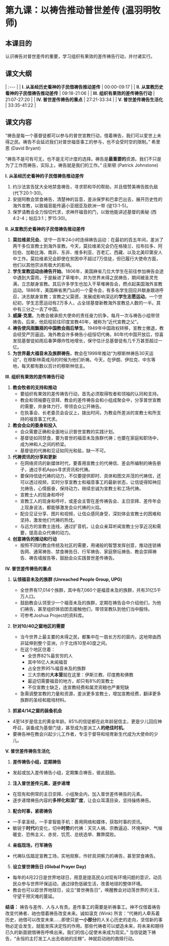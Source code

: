 # 第九课：以祷告推动普世差传 (温羽明牧师)

## 本课目的
认识祷告对普世差传的重要，学习组织有果效的差传祷告行动，并付诸实行。

## 课文大纲
| :--- |
| **I. 从圣经历史看神的子民借祷告推动差传** | 00:00-09:17 |
| **II. 从宣教历史看神的子民借祷告推动差传** | 09:18-21:06 |
| **III. 组织有果效的差传祷告行动** | 21:07-27:20 |
| **IV. 普世差传祷告的重点** | 27:21-33:34 |
| **V. 普世差传祷告生活化** | 33:35-41:22 |

## 课文内容

“祷告是每一个基督徒都可以参与的普世宣教行动，借着祷告，我们可以爱世上未得之民。祷告不会延迟我们对普世福音事工的参与，也不会受时空的限制。” 希里恩 (David Bryant)

“祷告不是可有可无，也不是无可计度的选择。祷告是**最重要的**资源。我们不只是为了工作而祷告，实际上，祷告就是我们的工作。” 庄斯顿 (Patrick Johnstone)

**I. 从圣经历史看神的子民借祷告推动差传**
1. 约沙法宣告犹大全地禁食祷告，寻求耶和华的帮助，并且借赞美祷告胜仇敌 (代下20:1-30)。
2. 安提阿教会禁食祷告，清楚神的旨意，差派保罗和巴拿巴出去，展开历史性的海外宣教，以致福音能传遍小亚细亚及欧洲一带 (徒13:1-5)。
3. 保罗请教会全力恒切代求，求神开福音的门，以致他能讲述基督的奥秘 (西4:2-4；帖后3:1；罗15:30)。

**II. 从宣教历史看神的子民借祷告推动差传**
1. **莫拉维弟兄会**。坚守一百年24小时连绵祷告运动：在最初的百五年间，差派了两千多位宣教士到海外宣教。今天，莫拉维弟兄会仍在格陵兰、拉布拉多、阿拉伯、加勒比海、南非、东非、维多利亚、百老汇、西藏、以及北美印第安人中工作。莫拉维弟兄会即使在贫困中不超过7万信徒，但已履行大使命方面，他们以其他宗派有极大的影响。
2. **学生宣教运动由祷告开始**。1806年，美国麻省几位大学生在前往参加祷告会途中遇到大雷雨，于是躲进了草堆中，并为世界未得之民祷告，期间被圣灵充满，立志献身宣教。其后许多学生也加入干草堆祷告会，燃点起美国海外宣教运动。1886年，美国麻省黑门山的一个夏令会，有多名学生回应并献身跟进呼召，决志献身宣教；宣教之父莫德，发展成影响深远的**学生志愿运动**。一个世纪初，学生志愿运动有2万多人，占全球基督新教海外宣教总人数的一半。其中有三分之一去了中国。
3. **威廉·克里**。为教会被承担大使命的责任奋力抗争，每月一次与祷告小组带领祷告。后来，他启程前往印度宣教40年，被称为“近代宣教之父”。
4. **祷告使风雨飘摇的中国教会雨后孳生**。1949年中国政权转移，宣教士撤退，教会经受严厉逼迫。海外教会许多祷告小组恒切代祷。80年代中国开放后，惊喜发现基督徒如雨后春笋爆炸性地增长，保守估计总基督徒有几千万甚至超过一亿。
5. **为世界最大福音未及族群祷告**。教会在1999年推动“为穆斯林祷告30天运动”，在穆斯林斋戒月的时候为他们祈祷。今天，在伊朗、伊拉克、中东等地，每天都有数以百计的穆斯林信主。

**III. 组织有果效的差传祷告行动**
1. **教会牧者的支持和推动**
    * 要组织有果效的差传祷告行动，首先必须取得牧者和领袖的认同和支持。
    * 教会和领袖要在崇拜、教会的差传祷告会和小组成聚会中，分享普世宣教的需要，并身体力行，带领会众公开祷告。
    * 在执事会、长老委员会会议上，拨出时间，为教会所差派的宣教士和所支持的福音事工代求。
2. **教会会众的委身和投入**
    * 会众需要正确和全面地认识普世宣教的实践计划。
    * 基督徒如同禁食，要为普世的福音未及族群代祷；也要在家庭和职场中，成为神和人之间的桥梁。
    * 基督徒的代祷和见证如同光和盐，缺一不可。
3. **代祷资讯的分享和更新**
    * 在网络资讯的新媒体时代，要善用宣教士的代祷信、差会所编制的祷告册子，通过手机Apps寻求资讯和代祷。
    * 要保持信徒代祷的动力，不仅要提供即时、具体和图文并茂的代祷信，还可以透过视频，实时分享宣教士和福音事工的最新状态，让信徒得知神应允祷告，心情振奋，保持动力，继续忠诚为宣教士和工场代祷。
    * 宣教士人的现身和呼吁
    * 宣教工人的现身和呼吁，或差会主管在差传祷告会、主日崇拜、差传年会上现身说法，都能够激发会众代祷的火焰。
    * 配合见证分享、图片和视频，让信众感同身受，深刻体会宣教士的困难和坚持，激发他们代祷的热忱。
    * 与远方的宣教士连线，通过扩音机，让会众亲耳听闻宣教士分享近况和需要，提高会众代祷的动力。
4. **创意祷告的推动和行动**
    * 按照不同的教会传统及社区的需要，用诸般的智慧发挥创意，推动连锁祷告网、通宵祷告、禁食祷告日、行军祷告、家庭祭坛祷告、教会崇拜祷告、祷告墙报告等，鼓励会众实践普世差传祷告。

**IV. 普世差传祷告的重点**
1. **认领福音未及的族群 (Unreached People Group, UPG)**
    * 全世界有17,014个族群，其中有7,060个是福音未及的族群，共有31亿5千万人口。
    * 鼓励教会认领至少一个福音未及的族群，定期在祷告会中介绍他们，为他们祷告，甚至组织体验团去接触他们，带领宣教队到他们当中服侍。
    * 可参考Joshua Project的资料库。
2. **针对10/40之窗地区的需要**
    * 当今世界上最主要的未得之民，都集中在一扇长方形的窗内，这地带由西非延伸到整个亚洲，介于北纬10至40度之间。
    * 在这个地区住着：
        * 全世界82%最贫穷的人
        * 其中16亿人未闻福音
        * 占全世界95%福音未及的族群
        * 三大宗教的**大本营**就在这里：伊斯兰教、印度教和佛教
        * 最迫切需要福音的地方，却只有8%的宣教士
        * 不仅宣教士缺乏，连宣教经费和属灵资粮也严重短缺
    * 急需调整宣教的力量和资源，差派更多宣教士，增加宣教经费，翻译更多族群的圣经和栽培材料。

3. **抓紧4/14之窗的装备机会**
* 4至14岁是信主的黄金年龄。85%的信徒都在此年龄层信主，更是少儿回应神呼召，装备成为基督门徒，甚至成为差派工人**的绝佳时机**。
* 要祷告神在教会兴起少儿工作者，专注于督导和培育新生代成为大使命的少儿。

**V. 普世差传祷告生活化**
1. **差传祷告小组，定期祷告**
* 发起或加入差传祷告小组，定期集合祷告，彼此鼓励。
2. **注入普世差传元素，逐步递增**
* 在现有和例常的主日崇拜、小组聚会内，加入普世差传祷告的元素。
* 逐步递增祷告内容的**多样化和深广度**，让会众耳濡目染，坚持操练祷告。
3. **配合时事，紧密祷告**
* 一手拿圣经，一手拿智能手机：善用网络和媒体，获取时事的资讯。
* 敏锐于**时代**的变化，切中**时势**的代祷：天灾人祸、宗教逼迫、环境保护、气候暖变、恐怖主义、赤贫、饥荒、总统选举、舞弊腐败。
4. **亲临现场，行军祷告**
* 代祷队伍踏足宣教工场，实地观察，作好具洞察力的祷告，甚至禁食祷告。
5. **设立普世祷告日 (Global Prayer Day)**
* 每年的4月22日是世界地球日，用意是提高民众对现有环境问题的意识，动员民众参与世界环保运动，通过绿色低碳生活，改善地球的整体环境。
* 教会也可以趁世界地球日，设立“普世祷告日”，唤醒教会对动荡世界的关注，守望干预灾难的蔓延。

**结语：**
祷告与差传、人与人有责。差传事工的需要是祈祷事工。神不仅借着祷告改变代祷者、祂也借着祷告改变未来。诚如温克 (Wink) 所言：“代祷的人牵系着历史，祂借可以改变未来......即使只是**一小部分**的人关心历史的走向，坚信新的事物必定会发生，就能发挥决定性的作用。那些代祷者可以塑造未来，将未来和期待已久的新面貌借祷告呼唤出来。我们的信心促使未来成为现实。” 当信徒跪下祷告，“永恒的主打发工人出去收祂的庄稼”，神就启动祂的救赎行动。
